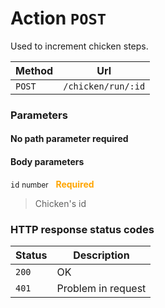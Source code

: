 # Action ```POST```

Used to increment chicken steps.

| Method   | Url           |
| -------- | ---------------|
| `POST`   | `/chicken/run/:id` |

### Parameters

#### No path parameter required

#### Body parameters

```id``` <small>number</small>&nbsp;&nbsp;&nbsp;<span style="color: orange">**Required**</span>

> Chicken's id

### HTTP response status codes

| Status   | Description           |
|----------|-----------------------|
|```200``` | OK                    |
|```401``` | Problem in request    |